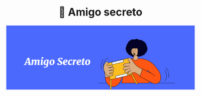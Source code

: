 <h1 align="center"> 🔎 Amigo secreto </h1>

![Image Alt](https://github.com/jhon-npc/Amigo-Secreto-Sistema-Sorteo/blob/40e780987673c54a5eb9ca2ea19f301d590b5bc1/assets/AmigoSecreto.jpg)
